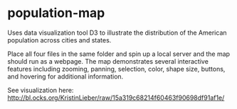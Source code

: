 # population-map
Uses data visualization tool D3 to illustrate the distribution of the American population across cities and states.

Place all four files in the same folder and spin up a local server and the map should run as a webpage.  The map 
demonstrates several interactive features including zooming, panning, selection, color, shape size, buttons, and 
hovering for additional information.

See visualization here:  http://bl.ocks.org/KristinLieber/raw/15a319c68214f60463f90698df91af1e/
